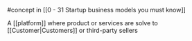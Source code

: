 #concept in [[0 - 31 Startup business models you must know]]

A [[platform]] where product or services are solve to [[Customer|Customers]] or third-party sellers